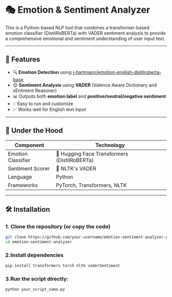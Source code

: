 # 🎭 Emotion & Sentiment Analyzer

This is a Python-based NLP tool that combines a transformer-based emotion classifier (DistilRoBERTa) with VADER sentiment analysis to provide a comprehensive emotional and sentiment understanding of user input text.

---

## 🚀 Features

- 🔍 **Emotion Detection** using [j-hartmann/emotion-english-distilroberta-base](https://huggingface.co/j-hartmann/emotion-english-distilroberta-base)
- 😊 **Sentiment Analysis** using **VADER** (Valence Aware Dictionary and sEntiment Reasoner)
- 📊 Outputs both **emotion label** and **positive/neutral/negative sentiment**
- 💡 Easy to run and customize
- ✅ Works well for English text input

---

## 🧠 Under the Hood

| Component         | Technology                                  |
|------------------|---------------------------------------------|
| Emotion Classifier | 🤗 Hugging Face Transformers (DistilRoBERTa) |
| Sentiment Scorer | 🧠 NLTK's VADER                             |
| Language         | Python                                     |
| Frameworks       | PyTorch, Transformers, NLTK                |

---

## 🛠️ Installation

### 1. Clone the repository (or copy the code)

```bash
git clone https://github.com/your-username/emotion-sentiment-analyzer.git
cd emotion-sentiment-analyzer
```

### 2.Install dependencies
```bash
pip install transformers torch nltk vaderSentiment
```
### 3.Run the script directly:
```bash
python your_script_name.py
```


